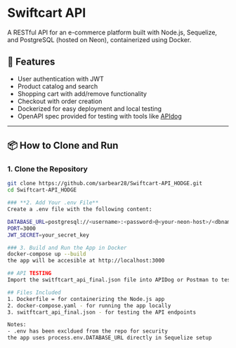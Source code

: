 # Swiftcart API

A RESTful API for an e-commerce platform built with Node.js, Sequelize, and PostgreSQL (hosted on Neon), containerized using Docker.

## 🚀 Features

- User authentication with JWT
- Product catalog and search
- Shopping cart with add/remove functionality
- Checkout with order creation
- Dockerized for easy deployment and local testing
- OpenAPI spec provided for testing with tools like [APIdog](https://apidog.com)

---

## 📦 How to Clone and Run

### 1. Clone the Repository

```bash
git clone https://github.com/sarbear28/Swiftcart-API_HODGE.git
cd Swiftcart-API_HODGE

### **2. Add Your .env File**
Create a .env file with the following content: 

DATABASE_URL=postgresql://<username>:<password>@<your-neon-host>/<dbname>?sslmode=require
PORT=3000
JWT_SECRET=your_secret_key

### 3. Build and Run the App in Docker
docker-compose up --build
the app will be accesible at http://localhost:3000

## API TESTING
Import the switftcart_api_final.json file into APIDog or Postman to test the API endpoints

## Files Included
1. Dockerfile = for containerizing the Node.js app
2. docker-compose.yaml - for running the app locally
3. switftcart_api_final.json - for testing the API endpoints

Notes:
- .env has been excldued from the repo for security
the app uses process.env.DATABASE_URL directly in Sequelize setup



